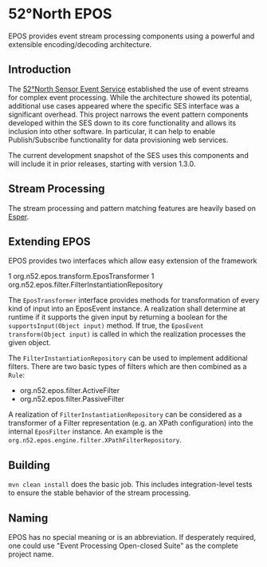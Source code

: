 # 52°North EPOS

EPOS provides event stream processing components using a powerful and
extensible encoding/decoding architecture.

## Introduction

The [52°North Sensor Event Service](https://github.com/52North/SES)
established the use of event streams
for complex event processing. While the architecture showed its
potential, additional use cases appeared where the specific SES
interface was a significant overhead. This project narrows the event
pattern components developed within the SES down to its core
functionality and allows its inclusion into other software. In
particular, it can help to enable Publish/Subscribe functionality for
data provisioning web services.

The current development snapshot of the SES uses this components and
will include it in prior releases, starting with version 1.3.0.

## Stream Processing

The stream processing and pattern matching features are heavily based on 
[Esper](http://esper.codehaus.org/).

## Extending EPOS

EPOS provides two interfaces which allow easy extension of the framework

 1 org.n52.epos.transform.EposTransformer
 1 org.n52.epos.filter.FilterInstantiationRepository
 
The `EposTransformer` interface provides methods for transformation of
every kind of input into an EposEvent instance. A realization shall
determine at runtime if it supports the given input by returning a
boolean for  the ` supportsInput(Object input)` method. If true, the
`EposEvent transform(Object input)` is called in which the realization
processes the given object.

The `FilterInstantiationRepository` can be used to implement additional
filters. There are two basic types of filters which are then combined as
a `Rule`:

 * org.n52.epos.filter.ActiveFilter
 * org.n52.epos.filter.PassiveFilter

A realization of `FilterInstantiationRepository` can be considered as a
transformer of a Filter representation (e.g. an XPath configuration)
into the internal `EposFilter` instance. An example is the
`org.n52.epos.engine.filter.XPathFilterRepository`. 

## Building

`mvn clean install` does the basic job. This includes integration-level
tests to ensure the stable behavior of the stream processing.

## Naming

EPOS has no special meaning or is an abbreviation. If desperately
required, one could use "Event Processing Open-closed Suite" as the
complete project name.

